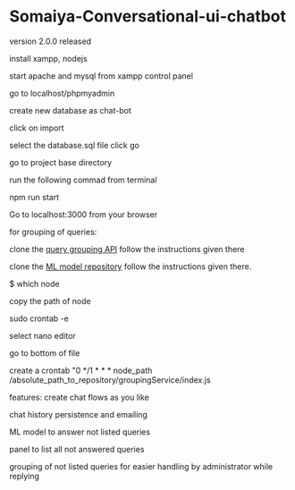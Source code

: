 # Somaiya-Conversational-ui-chatbot

version 2.0.0 released

install xampp, nodejs

start apache and mysql from xampp control panel

go to localhost/phpmyadmin

create new database as chat-bot

click on import

select the database.sql file
click go

go to project base directory

run the following commad from terminal

npm run start

Go to localhost:3000 from your browser

for grouping of queries: 

 clone the [query grouping API](https://github.com/deepanshu2506/SimilarSentenceGrouping "grouping API") follow the instructions given there

 clone the [ML model repository](https://github.com/padfoot18/SAHEB "grouping API") follow the instructions given there. 
 
 $ which node
 
 copy the path of node
 
 sudo crontab -e 
 
 select nano editor
 
 go to bottom of file
 
 create a crontab "0 */1 * * * node_path <space> /absolute_path_to_repository/groupingService/index.js 

features: 
  create chat flows as you like
  
  chat history persistence and emailing
  
  ML model to answer not listed queries
  
  panel to list all not answered queries
  
  grouping of not listed queries for easier handling by administrator while replying 
  
